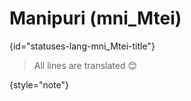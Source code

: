 # Manipuri (mni_Mtei)
{id="statuses-lang-mni_Mtei-title"}


> All lines are translated 😊
>
{style="note"}
